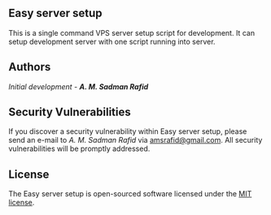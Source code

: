 ## Easy server setup
This is a single command VPS server setup script for development. It can setup development server with one script running into server.

## Authors

_Initial development_ - **_A. M. Sadman Rafid_**

## Security Vulnerabilities

If you discover a security vulnerability within Easy server setup, please send an e-mail to _A. M. Sadman Rafid_ via [amsrafid@gmail.com](mailto:amsrafid@gmail.com). All security vulnerabilities will be promptly addressed.

## License

The Easy server setup is open-sourced software licensed under the [MIT license](https://opensource.org/licenses/MIT).
